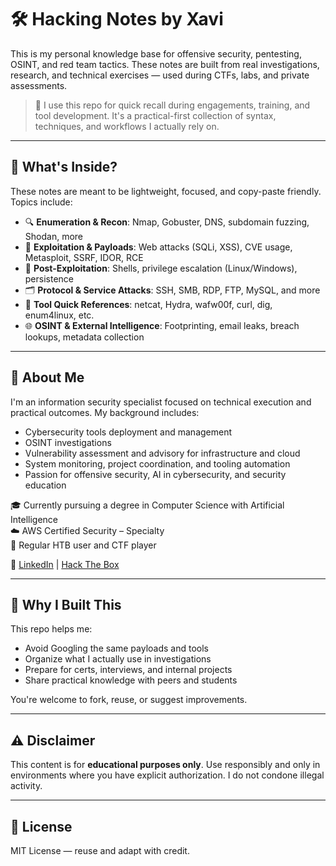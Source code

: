 # 🛠️ Hacking Notes by Xavi

This is my personal knowledge base for offensive security, pentesting, OSINT, and red team tactics. These notes are built from real investigations, research, and technical exercises — used during CTFs, labs, and private assessments.

> 📌 I use this repo for quick recall during engagements, training, and tool development. It's a practical-first collection of syntax, techniques, and workflows I actually rely on.

---

## 🧠 What's Inside?

These notes are meant to be lightweight, focused, and copy-paste friendly. Topics include:

- 🔍 **Enumeration & Recon**: Nmap, Gobuster, DNS, subdomain fuzzing, Shodan, more
- 🎯 **Exploitation & Payloads**: Web attacks (SQLi, XSS), CVE usage, Metasploit, SSRF, IDOR, RCE
- 🔐 **Post-Exploitation**: Shells, privilege escalation (Linux/Windows), persistence
- 🗂️ **Protocol & Service Attacks**: SSH, SMB, RDP, FTP, MySQL, and more
- 🧰 **Tool Quick References**: netcat, Hydra, wafw00f, curl, dig, enum4linux, etc.
- 🌐 **OSINT & External Intelligence**: Footprinting, email leaks, breach lookups, metadata collection

---

## 🙋 About Me

I'm an information security specialist focused on technical execution and practical outcomes. My background includes:

- Cybersecurity tools deployment and management
- OSINT investigations 
- Vulnerability assessment and advisory for infrastructure and cloud
- System monitoring, project coordination, and tooling automation
- Passion for offensive security, AI in cybersecurity, and security education

🎓 Currently pursuing a degree in Computer Science with Artificial Intelligence  
☁️ AWS Certified Security – Specialty  
🧠 Regular HTB user and CTF player

🔗 [LinkedIn](https://www.linkedin.com/in/xavibages/) | [Hack The Box](https://app.hackthebox.com/users/289946)

---

## 📘 Why I Built This

This repo helps me:

- Avoid Googling the same payloads and tools
- Organize what I actually use in investigations
- Prepare for certs, interviews, and internal projects
- Share practical knowledge with peers and students

You're welcome to fork, reuse, or suggest improvements.

---

## ⚠️ Disclaimer

This content is for **educational purposes only**. Use responsibly and only in environments where you have explicit authorization. I do not condone illegal activity.

---

## 📄 License

MIT License — reuse and adapt with credit.
